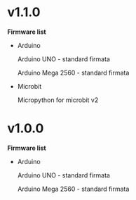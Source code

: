 # v1.1.0

**Firmware list**

- Arduino

    Arduino UNO - standard firmata

    Arduino Mega 2560 - standard firmata

- Microbit

    Micropython for microbit v2

# v1.0.0

**Firmware list**

- Arduino

  Arduino UNO - standard firmata

  Arduino Mega 2560 - standard firmata

